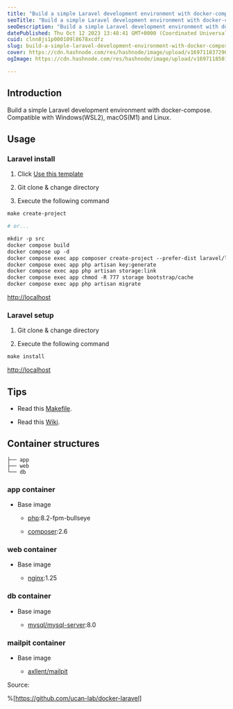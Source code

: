 ```yaml
---
title: "Build a simple Laravel development environment with docker-compose"
seoTitle: "Build a simple Laravel development environment with docker-compose"
seoDescription: "Build a simple Laravel development environment with docker-compose. Compatible with Windows(WSL2), macOS(M1) and Linux."
datePublished: Thu Oct 12 2023 13:48:41 GMT+0000 (Coordinated Universal Time)
cuid: clnn8js1p000109l8678xcdfz
slug: build-a-simple-laravel-development-environment-with-docker-compose
cover: https://cdn.hashnode.com/res/hashnode/image/upload/v1697118372902/29cbdedb-01d2-485b-a059-95d70c75c139.png
ogImage: https://cdn.hashnode.com/res/hashnode/image/upload/v1697118501721/513f9fc9-cc2a-45cd-b681-4d5e0518cd31.png

---
```


## Introduction

Build a simple Laravel development environment with docker-compose. Compatible with Windows(WSL2), macOS(M1) and Linux.

## Usage

### Laravel install

1. Click [Use this template](https://github.com/ucan-lab/docker-laravel/generate)
    
2. Git clone & change directory
    
3. Execute the following command
    

```apache
make create-project

# or...

mkdir -p src
docker compose build
docker compose up -d
docker compose exec app composer create-project --prefer-dist laravel/laravel .
docker compose exec app php artisan key:generate
docker compose exec app php artisan storage:link
docker compose exec app chmod -R 777 storage bootstrap/cache
docker compose exec app php artisan migrate
```

[http://localhost](http://localhost)

### Laravel setup

1. Git clone & change directory
    
2. Execute the following command
    

```apache
make install
```

[http://localhost](http://localhost)

## Tips

* Read this [Makefile](https://github.com/ucan-lab/docker-laravel/blob/main/Makefile).
    
* Read this [Wiki](https://github.com/ucan-lab/docker-laravel/wiki).
    

## Container structures

```plaintext
├── app
├── web
└── db
```

### app container

* Base image
    
    * [php](https://hub.docker.com/_/php):8.2-fpm-bullseye
        
    * [composer](https://hub.docker.com/_/composer):2.6
        

### web container

* Base image
    
    * [nginx](https://hub.docker.com/_/nginx):1.25
        

### db container

* Base image
    
    * [mysql/mysql-server](https://hub.docker.com/r/mysql/mysql-server):8.0
        

### mailpit container

* Base image
    
    * [axllent/mailpit](https://hub.docker.com/r/axllent/mailpit)
        

Source:

%[https://github.com/ucan-lab/docker-laravel]